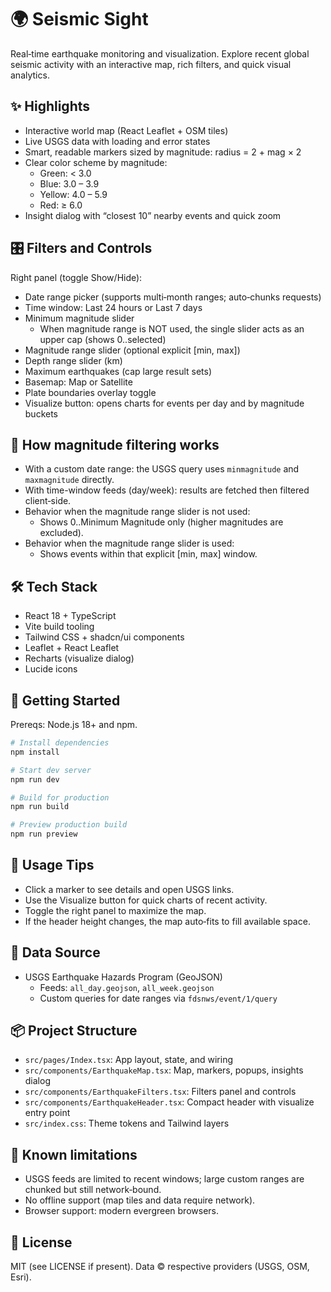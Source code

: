 # 🌍 Seismic Sight

Real‑time earthquake monitoring and visualization. Explore recent global seismic activity with an interactive map, rich filters, and quick visual analytics.

## ✨ Highlights

- Interactive world map (React Leaflet + OSM tiles)
- Live USGS data with loading and error states
- Smart, readable markers sized by magnitude: radius = 2 + mag × 2
- Clear color scheme by magnitude:
  - Green: < 3.0
  - Blue: 3.0 – 3.9
  - Yellow: 4.0 – 5.9
  - Red: ≥ 6.0
- Insight dialog with “closest 10” nearby events and quick zoom

## 🎛️ Filters and Controls

Right panel (toggle Show/Hide):

- Date range picker (supports multi‑month ranges; auto‑chunks requests)
- Time window: Last 24 hours or Last 7 days
- Minimum magnitude slider
  - When magnitude range is NOT used, the single slider acts as an upper cap (shows 0..selected)
- Magnitude range slider (optional explicit [min, max])
- Depth range slider (km)
- Maximum earthquakes (cap large result sets)
- Basemap: Map or Satellite
- Plate boundaries overlay toggle
- Visualize button: opens charts for events per day and by magnitude buckets

## 🧭 How magnitude filtering works

- With a custom date range: the USGS query uses `minmagnitude` and `maxmagnitude` directly.
- With time-window feeds (day/week): results are fetched then filtered client‑side.
- Behavior when the magnitude range slider is not used:
  - Shows 0..Minimum Magnitude only (higher magnitudes are excluded).
- Behavior when the magnitude range slider is used:
  - Shows events within that explicit [min, max] window.

## 🛠️ Tech Stack

- React 18 + TypeScript
- Vite build tooling
- Tailwind CSS + shadcn/ui components
- Leaflet + React Leaflet
- Recharts (visualize dialog)
- Lucide icons

## 🚀 Getting Started

Prereqs: Node.js 18+ and npm.

```bash
# Install dependencies
npm install

# Start dev server
npm run dev

# Build for production
npm run build

# Preview production build
npm run preview
```

## 📌 Usage Tips

- Click a marker to see details and open USGS links.
- Use the Visualize button for quick charts of recent activity.
- Toggle the right panel to maximize the map.
- If the header height changes, the map auto‑fits to fill available space.

## 🔗 Data Source

- USGS Earthquake Hazards Program (GeoJSON)
  - Feeds: `all_day.geojson`, `all_week.geojson`
  - Custom queries for date ranges via `fdsnws/event/1/query`

## 📦 Project Structure

- `src/pages/Index.tsx`: App layout, state, and wiring
- `src/components/EarthquakeMap.tsx`: Map, markers, popups, insights dialog
- `src/components/EarthquakeFilters.tsx`: Filters panel and controls
- `src/components/EarthquakeHeader.tsx`: Compact header with visualize entry point
- `src/index.css`: Theme tokens and Tailwind layers

## 🧩 Known limitations

- USGS feeds are limited to recent windows; large custom ranges are chunked but still network‑bound.
- No offline support (map tiles and data require network).
- Browser support: modern evergreen browsers.

## 📜 License

MIT (see LICENSE if present). Data © respective providers (USGS, OSM, Esri).
